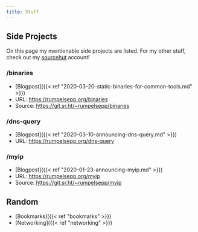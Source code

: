 ```yaml
---
title: Stuff
---
```


## Side Projects

On this page my mentionable side projects are listed.
For my other stuff, check out my [sourcehut](https://git.sr.ht/~rumpelsepp) account!

### /binaries

* [Blogpost]({{< ref "2020-03-20-static-binaries-for-common-tools.md" >}})
* URL: https://rumpelsepp.org/binaries
* Source: https://git.sr.ht/~rumpelsepp/binaries

### /dns-query

* [Blogpost]({{< ref "2020-03-10-announcing-dns-query.md" >}})
* URL: https://rumpelsepp.org/dns-query

### /myip

* [Blogpost]({{< ref "2020-01-23-announcing-myip.md" >}})
* URL: https://rumpelsepp.org/myip
* Source: https://git.sr.ht/~rumpelsepp/myip

## Random

* [Bookmarks]({{< ref "bookmarks" >}})
* [Networking]({{< ref "networking" >}})
